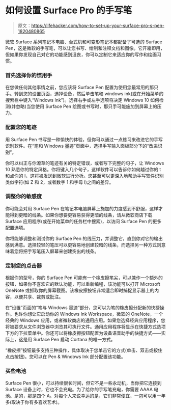 # 如何设置 Surface Pro 的手写笔

> 原文：<https://lifehacker.com/how-to-set-up-your-surface-pro-s-pen-1820480865>

微软 Surface 系列笔记本电脑、台式机和可变形笔记本都配备了可选的 Surface Pen，这是微软的手写笔，可以让您书写、绘制和注释文档和图像。它开箱即用，但如果你发现自己对它的功能感到沮丧，你可以定制它来适应你的写作和绘画习惯。



### **首先选择你的惯用手**

在您做任何其他事情之前，您应该将 Surface Pen 配置为使用您最常用的那只手。转到您的设置页面，选择设备，然后单击笔和 windows ink(或在开始菜单的搜索栏中键入“Windows Ink”)。选择右手或左手选项将决定 Windows 10 如何检测(并忽略)当您使用 Surface Pen 绘图或书写时，那只手可能施加到屏幕上的压力。

### **配置您的笔迹**

用 Surface Pen 书写是一种愉快的体验，但你可以通过一点练习来改进它的手写识别软件。在“笔和 Windows 墨迹”页面中，选择手写输入面板部分下的“改进识别”。

你可以纠正与你潦草的笔迹有关的特定错误，或者写下完整的句子，让 Windows 10 熟悉你的特定风格。你将键入几个句子，这样软件可以告诉你如何越过你的 t 和点你的 I，这将被发送到微软进行分析。您甚至可以更深入地帮助手写软件识别类似字符(如 Z 和 2，或者数字 1 和字母 l)之间的差异。

### **调整你的敏感度**

你可能会对用 Surface Pen 在笔记本电脑屏幕上施加的力度感到不舒服，这样才能得到更暗的线条。如果你想要更容易获得更暗的线条，请从微软商店下载 Surface 应用程序(或在开始菜单的任务栏中搜索)，以访问 Surface Pen 的更多配置选项。

你将能够调整和测试你的 Surface Pen 的线压力，并调整它，直到你对它的输出感到满意。选择较轻的笔压可以更容易地创建较暗的线条，而选择另一种方式则意味着您将把手写笔压入屏幕来创建突出的线条。

### **定制您的点击器**

根据你的型号，你的 Surface Pen 可能有一个橡皮擦笔尖，可以兼作一个额外的按钮，如果你不喜欢它的默认功能，可以重新编程，该功能可以打开 Microsoft OneNote 或抓取你的屏幕截图。该橡皮擦按钮非常适合即时捕捉显示器上的内容，以便共享、裁剪或批注。

在“设置”页面的“笔与 Windows 墨迹”部分，您可以为笔的橡皮擦分配新的快捷操作。也许你想让它启动你的 Windows Ink Workspace，微软的 OneNote，一个经典的 Windows 应用，或者微软商店的通用应用。如果您选择经典应用程序，您将被要求从文件浏览器中浏览其可执行文件。通用应用程序将显示在快捷方式选项下方的下拉菜单中。你还可以将橡皮擦按钮配置为设备语音助手的快捷方式——实际上，这是用 Surface Pen 启动 Cortana 的唯一方式。

“橡皮擦”按钮最多支持三种操作，具体取决于您单击它的方式(单击、双击或按住点击按钮)。您可以在 Pen & Windows Ink 部分配置该功能。

### **买些电池**

Surface Pen 很小，可以持续很长时间，但它不是一些永动机，当你把它连接到 Surface 设备上时，它也不会充电。为了给你的手写笔充电，你需要 AAAA 电池。是的，那是四个 A。对每个人来说幸运的是，它们非常便宜，一包可以用一年多(取决于你有多喜欢艺术)。